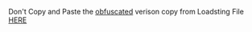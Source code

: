 Don't Copy and Paste the [obfuscated](MagDevelopments) verison copy from Loadsting File [HERE](Loadstring)
